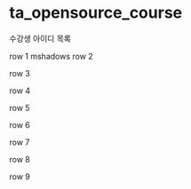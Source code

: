 # ta_opensource_course

수강생 아이디 목록

row 1
mshadows
row 2

row 3

row 4

row 5

row 6

row 7

row 8

row 9
